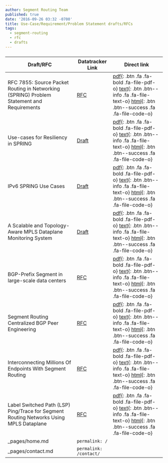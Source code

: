 ```yaml
---
author: Segment Routing Team
published: true
date: '2016-09-26 03:32 -0700'
title: Use-Case/Requirement/Problem Statement drafts/RFCs
tags:
  - segment-routing
  - rfc
  - drafts
---
```

<h3 class="archive-subtitle"></h3>
  
[draft-rfc-1-link]: https://datatracker.ietf.org/doc/rfc7855/
[draft-rfc-1-pdf]: https://www.rfc-editor.org/rfc/pdfrfc/rfc7855.txt.pdf
[draft-rfc-1-html]: https://tools.ietf.org/html/rfc7855
[draft-rfc-1-text]: https://www.rfc-editor.org/rfc/rfc7855.txt

[draft-rfc-2-link]: https://datatracker.ietf.org/doc/draft-ietf-spring-resiliency-use-cases/
[draft-rfc-2-pdf]: https://tools.ietf.org/pdf/draft-ietf-spring-resiliency-use-cases-06.pdf
[draft-rfc-2-html]: https://tools.ietf.org/html/draft-ietf-spring-resiliency-use-cases-06
[draft-rfc-2-text]: https://www.ietf.org/id/draft-ietf-spring-resiliency-use-cases-06.txt

[draft-rfc-3-link]: https://datatracker.ietf.org/doc/draft-ietf-spring-ipv6-use-cases/
[draft-rfc-3-pdf]: https://tools.ietf.org/pdf/draft-ietf-spring-ipv6-use-cases-07.pdf
[draft-rfc-3-html]: https://tools.ietf.org/html/draft-ietf-spring-ipv6-use-cases-07
[draft-rfc-3-text]: https://www.ietf.org/id/draft-ietf-spring-ipv6-use-cases-07.txt

[draft-rfc-4-link]: https://datatracker.ietf.org/doc/draft-ietf-spring-oam-usecase/
[draft-rfc-4-pdf]: https://tools.ietf.org/pdf/draft-ietf-spring-oam-usecase-03.pdf
[draft-rfc-4-html]: https://tools.ietf.org/html/draft-ietf-spring-oam-usecase-03
[draft-rfc-4-text]: https://www.ietf.org/id/draft-ietf-spring-oam-usecase-03.txt

[draft-rfc-5-link]: https://datatracker.ietf.org/doc/draft-ietf-spring-segment-routing-msdc/
[draft-rfc-5-pdf]:  https://tools.ietf.org/pdf/draft-ietf-spring-segment-routing-msdc-01.pdf
[draft-rfc-5-html]: https://tools.ietf.org/html/draft-ietf-spring-segment-routing-msdc-01
[draft-rfc-5-text]: https://tools.ietf.org/html/draft-ietf-spring-segment-routing-msdc-01.txt

[draft-rfc-6-link]: https://datatracker.ietf.org/doc/draft-ietf-spring-segment-routing-central-epe/
[draft-rfc-6-pdf]:  https://tools.ietf.org/pdf/draft-ietf-spring-segment-routing-central-epe-02.pdf
[draft-rfc-6-html]: https://tools.ietf.org/pdf/draft-ietf-spring-segment-routing-central-epe-02
[draft-rfc-6-text]: https://tools.ietf.org/pdf/draft-ietf-spring-segment-routing-central-epe-02.txt

[draft-rfc-7-link]: https://datatracker.ietf.org/doc/draft-filsfils-spring-large-scale-interconnect/
[draft-rfc-7-pdf]: https://tools.ietf.org/pdf/draft-filsfils-spring-large-scale-interconnect-02.pdf
[draft-rfc-7-html]: https://tools.ietf.org/html/draft-filsfils-spring-large-scale-interconnect-02
[draft-rfc-7-text]: https://www.ietf.org/id/draft-filsfils-spring-large-scale-interconnect-02.txt

[draft-rfc-8-link]: https://datatracker.ietf.org/doc/draft-ietf-mpls-spring-lsp-ping/
[draft-rfc-8-pdf]: https://tools.ietf.org/pdf/draft-ietf-mpls-spring-lsp-ping-00.pdf
[draft-rfc-8-html]: https://tools.ietf.org/html/draft-ietf-mpls-spring-lsp-ping-00
[draft-rfc-8-text]: https://www.ietf.org/id/draft-ietf-mpls-spring-lsp-ping-00.txt




| Draft/RFC            | Datatracker Link   | Direct link                                       |
| --------             | ---------          | -----------                                       |
| RFC 7855: Source Packet Routing in Networking (SPRING) Problem Statement and Requirements  |[RFC][draft-rfc-1-link]  |  [ pdf][draft-rfc-1-pdf]{: .btn .fa .fa-bold .fa-file-pdf-o} [ text][draft-rfc-1-text]{: .btn .btn--info .fa .fa-file-text-o} [ html][draft-rfc-1-html]{: .btn .btn--success .fa .fa-file-code-o}                                                                    | 
| Use-cases for Resiliency in SPRING  |   [Draft][draft-rfc-2-link]  |  [ pdf][draft-rfc-2-pdf]{: .btn .fa .fa-bold .fa-file-pdf-o} [ text][draft-rfc-2-text]{: .btn .btn--info .fa .fa-file-text-o} [ html][draft-rfc-2-html]{: .btn .btn--success .fa .fa-file-code-o}                             |
| IPv6 SPRING Use Cases   |   [Draft][draft-rfc-3-link]  |  [ pdf][draft-rfc-3-pdf]{: .btn .fa .fa-bold .fa-file-pdf-o} [ text][draft-rfc-3-text]{: .btn .btn--info .fa .fa-file-text-o} [ html][draft-rfc-3-html]{: .btn .btn--success .fa .fa-file-code-o}                                    | 
|A Scalable and Topology-Aware MPLS Dataplane Monitoring System   |  [Draft][draft-rfc-4-link]  |  [ pdf][draft-rfc-4-pdf]{: .btn .fa .fa-bold .fa-file-pdf-o} [ text][draft-rfc-4-text]{: .btn .btn--info .fa .fa-file-text-o} [ html][draft-rfc-4-html]{: .btn .btn--success .fa .fa-file-code-o}  | 
| BGP-Prefix Segment in large-scale data centers  |   [RFC][draft-rfc-5-link]  |  [ pdf][draft-rfc-5-pdf]{: .btn .fa .fa-bold .fa-file-pdf-o} [ text][draft-rfc-5-text]{: .btn .btn--info .fa .fa-file-text-o} [ html][draft-rfc-5-html]{: .btn .btn--success .fa .fa-file-code-o}            | 
| Segment Routing Centralized BGP Peer Engineering  |       [RFC][draft-rfc-6-link]  |  [ pdf][draft-rfc-6-pdf]{: .btn .fa .fa-bold .fa-file-pdf-o} [ text][draft-rfc-6-text]{: .btn .btn--info .fa .fa-file-text-o} [ html][draft-rfc-6-html]{: .btn .btn--success .fa .fa-file-code-o}        | 
| Interconnecting Millions Of Endpoints With Segment Routing  |[RFC][draft-rfc-7-link]|[ pdf][draft-rfc-7-pdf]{: .btn .fa .fa-bold .fa-file-pdf-o} [ text][draft-rfc-7-text]{: .btn .btn--info .fa .fa-file-text-o} [ html][draft-rfc-7-html]{: .btn .btn--success .fa .fa-file-code-o}        | 
| Label Switched Path (LSP) Ping/Trace for Segment Routing Networks Using MPLS Dataplane|[RFC][draft-rfc-8-link]|[ pdf][draft-rfc-8-pdf]{: .btn .fa .fa-bold .fa-file-pdf-o} [ text][draft-rfc-8-text]{: .btn .btn--info .fa .fa-file-text-o} [ html][draft-rfc-8-html]{: .btn .btn--success .fa .fa-file-code-o}                                                                                | 
| _pages/home.md       | `permalink: /`                     |                        |
| _pages/contact.md    | `permalink: /contact/`             |                        |

